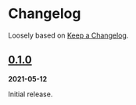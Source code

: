 # Changelog

Loosely based on [Keep a Changelog](https://keepachangelog.com/en/1.0.0).

## [0.1.0]

__2021-05-12__

Initial release.

[Unreleased]: https://github.com/rrbutani/bazel-execlog-cmp/compare/4982a2fb9c0c62deff1d4723a725ecd5ecab2c38...HEAD
[0.1.0]: https://github.com/rrbutani/bazel-execlog-cmp/compare/5cfdeddae73ffc1e9ce0e873dc2a3fee7019295a...4982a2fb9c0c62deff1d4723a725ecd5ecab2c38

<!-- ## [{{{ version }}}]
__yyyy-mm-dd__ -->

<!-- [next version]: https://github.com/rrbutani/{{{ repo name }}}/compare/0.0.1...0.0.2
[first version]: https://github.com/rrbutani/{{{ repo name }}}/releases/tag/0.0.1
 -->
